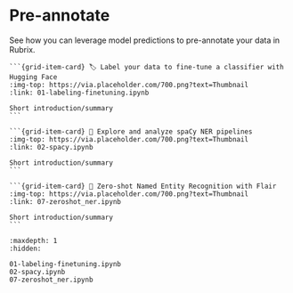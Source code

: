 # Pre-annotate

See how you can leverage model predictions to pre-annotate your data in Rubrix.

````{grid} 1 1 2 3
```{grid-item-card} 🏷️ Label your data to fine-tune a classifier with Hugging Face
:img-top: https://via.placeholder.com/700.png?text=Thumbnail
:link: 01-labeling-finetuning.ipynb

Short introduction/summary
```

```{grid-item-card} 💫 Explore and analyze spaCy NER pipelines
:img-top: https://via.placeholder.com/700.png?text=Thumbnail
:link: 02-spacy.ipynb

Short introduction/summary
```

```{grid-item-card} 🔫 Zero-shot Named Entity Recognition with Flair
:img-top: https://via.placeholder.com/700.png?text=Thumbnail
:link: 07-zeroshot_ner.ipynb

Short introduction/summary
```
````

```{toctree}
:maxdepth: 1
:hidden:

01-labeling-finetuning.ipynb
02-spacy.ipynb
07-zeroshot_ner.ipynb
```


